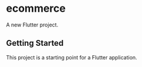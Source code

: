 # ecommerce

A new Flutter project.

## Getting Started

This project is a starting point for a Flutter application.

